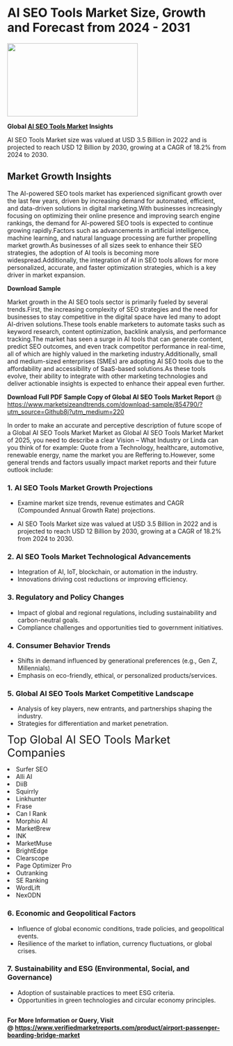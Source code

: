 <H1>AI SEO Tools Market Size, Growth and Forecast from 2024 - 2031</H1><img class="aligncenter size-medium wp-image-584254" src="https://thirdeyenews.in/wp-content/uploads/2024/09/Global-Market-Research-300x168.jpeg" alt="" width="300" height="168" /><p><strong>Global&nbsp;<a href="https://www.marketsizeandtrends.com/download-sample/854790/?utm_source=Github8j?utm_medium=220">AI SEO Tools Market</a> Insights</strong></p><p>AI SEO Tools Market size was valued at USD 3.5 Billion in 2022 and is projected to reach USD 12 Billion by 2030, growing at a CAGR of 18.2% from 2024 to 2030.</p><p><h2>Market Growth Insights</h2> <p>The AI-powered SEO tools market has experienced significant growth over the last few years, driven by increasing demand for automated, efficient, and data-driven solutions in digital marketing.With businesses increasingly focusing on optimizing their online presence and improving search engine rankings, the demand for AI-powered SEO tools is expected to continue growing rapidly.Factors such as advancements in artificial intelligence, machine learning, and natural language processing are further propelling market growth.As businesses of all sizes seek to enhance their SEO strategies, the adoption of AI tools is becoming more widespread.Additionally, the integration of AI in SEO tools allows for more personalized, accurate, and faster optimization strategies, which is a key driver in market expansion.</p> <p><strong>Download Sample</strong></p> <p>Market growth in the AI SEO tools sector is primarily fueled by several trends.First, the increasing complexity of SEO strategies and the need for businesses to stay competitive in the digital space have led many to adopt AI-driven solutions.These tools enable marketers to automate tasks such as keyword research, content optimization, backlink analysis, and performance tracking.The market has seen a surge in AI tools that can generate content, predict SEO outcomes, and even track competitor performance in real-time, all of which are highly valued in the marketing industry.Additionally, small and medium-sized enterprises (SMEs) are adopting AI SEO tools due to the affordability and accessibility of SaaS-based solutions.As these tools evolve, their ability to integrate with other marketing technologies and deliver actionable insights is expected to enhance their appeal even further.</p> <p><span class=""><strong>Download Full PDF Sample Copy of Global AI SEO Tools Market Report</strong> @ <a href="https://www.marketsizeandtrends.com/download-sample/854790/?utm_source=Github8j?utm_medium=220" target="_blank">https://www.marketsizeandtrends.com/download-sample/854790/?utm_source=Github8j?utm_medium=220</a></span></p><p>In order to make an accurate and perceptive description of future scope of a Global&nbsp;AI SEO Tools Market Market as Global&nbsp;AI SEO Tools Market Market of 2025, you need to describe a clear Vision &ndash; What Industry or Linda can you think of for example: Quote from a Technology, healthcare, automotive, renewable energy, name the market you are Reffering to.However, some general trends and factors usually impact market reports and their future outlook include:</p><h3>1.&nbsp;<strong>AI SEO Tools Market Growth Projections</strong></h3><ul><li>Examine market size trends, revenue estimates and CAGR (Compounded Annual Growth Rate) projections.</li><li><p>AI SEO Tools Market size was valued at USD 3.5 Billion in 2022 and is projected to reach USD 12 Billion by 2030, growing at a CAGR of 18.2% from 2024 to 2030.</p></li></ul><h3>2.&nbsp;<strong>AI SEO Tools Market Technological Advancements</strong></h3><ul><li>Integration of AI, IoT, blockchain, or automation in the industry.</li><li>Innovations driving cost reductions or improving efficiency.</li></ul><h3>3.&nbsp;<strong>Regulatory and Policy Changes</strong></h3><ul><li>Impact of global and regional regulations, including sustainability and carbon-neutral goals.</li><li>Compliance challenges and opportunities tied to government initiatives.</li></ul><h3>4.&nbsp;<strong>Consumer Behavior Trends</strong></h3><ul><li>Shifts in demand influenced by generational preferences (e.g., Gen Z, Millennials).</li><li>Emphasis on eco-friendly, ethical, or personalized products/services.</li></ul><h3>5.&nbsp;<strong>Global AI SEO Tools Market Competitive Landscape</strong></h3><ul><li>Analysis of key players, new entrants, and partnerships shaping the industry.</li><li>Strategies for differentiation and market penetration.</li></ul><p data-pm-slice="1 1 []"><span style="color: inherit; font-family: inherit; font-size: 25px;">Top Global AI SEO Tools Market Companies</span></p><div class="" data-test-id=""><p><li>Surfer SEO</li><li> Alli AI</li><li> DiiB</li><li> Squirrly</li><li> Linkhunter</li><li> Frase</li><li> Can I Rank</li><li> Morphio AI</li><li> MarketBrew</li><li> INK</li><li> MarketMuse</li><li> BrightEdge</li><li> Clearscope</li><li> Page Optimizer Pro</li><li> Outranking</li><li> SE Ranking</li><li> WordLift</li><li> NexODN</li></p></div><h3>6.&nbsp;<strong>Economic and Geopolitical Factors</strong></h3><ul><li>Influence of global economic conditions, trade policies, and geopolitical events.</li><li>Resilience of the market to inflation, currency fluctuations, or global crises.</li></ul><h3>7.&nbsp;<strong>Sustainability and ESG (Environmental, Social, and Governance)</strong></h3><ul><li>Adoption of sustainable practices to meet ESG criteria.</li><li>Opportunities in green technologies and circular economy principles.</li></ul><h2><strong style="font-size: 14px;">For More Information or Query, Visit @&nbsp;</strong><a style="background-color: #ffffff; font-size: 14px;" href="https://www.marketsizeandtrends.com/report/ai-seo-tools-market/" target="_blank">https://www.verifiedmarketreports.com/product/airport-passenger-boarding-bridge-market</a></h2>